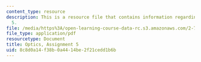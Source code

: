 ```yaml
---
content_type: resource
description: This is a resource file that contains information regarding optics, assignment
  5.
file: /media/https%3A/open-learning-course-data-rc.s3.amazonaws.com/2-71-optics-spring-2014/8c8d0a14f38b0a4414be2f21cedd1b6b_MIT2_71S14_HW_5.pdf
file_type: application/pdf
resourcetype: Document
title: Optics, Assignment 5
uid: 8c8d0a14-f38b-0a44-14be-2f21cedd1b6b
---
```


